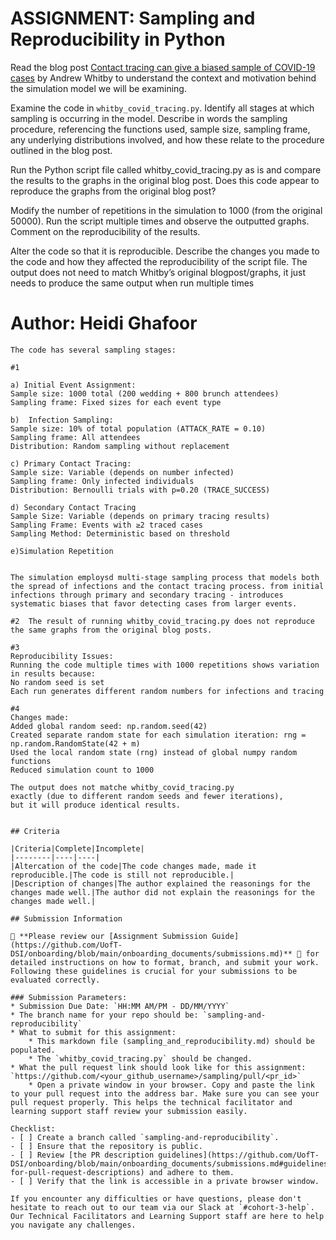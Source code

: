 # ASSIGNMENT: Sampling and Reproducibility in Python

Read the blog post [Contact tracing can give a biased sample of COVID-19 cases](https://andrewwhitby.com/2020/11/24/contact-tracing-biased/) by Andrew Whitby to understand the context and motivation behind the simulation model we will be examining.

Examine the code in `whitby_covid_tracing.py`. Identify all stages at which sampling is occurring in the model. Describe in words the sampling procedure, referencing the functions used, sample size, sampling frame, any underlying distributions involved, and how these relate to the procedure outlined in the blog post.

Run the Python script file called whitby_covid_tracing.py as is and compare the results to the graphs in the original blog post. Does this code appear to reproduce the graphs from the original blog post?

Modify the number of repetitions in the simulation to 1000 (from the original 50000). Run the script multiple times and observe the outputted graphs. Comment on the reproducibility of the results.

Alter the code so that it is reproducible. Describe the changes you made to the code and how they affected the reproducibility of the script file. The output does not need to match Whitby’s original blogpost/graphs, it just needs to produce the same output when run multiple times

# Author: Heidi Ghafoor

```
The code has several sampling stages:

#1

a) Initial Event Assignment:
Sample size: 1000 total (200 wedding + 800 brunch attendees)
Sampling frame: Fixed sizes for each event type

b)  Infection Sampling:
Sample size: 10% of total population (ATTACK_RATE = 0.10)
Sampling frame: All attendees
Distribution: Random sampling without replacement

c) Primary Contact Tracing:
Sample size: Variable (depends on number infected)
Sampling frame: Only infected individuals
Distribution: Bernoulli trials with p=0.20 (TRACE_SUCCESS)

d) Secondary Contact Tracing
Sample Size: Variable (depends on primary tracing results)
Sampling Frame: Events with ≥2 traced cases
Sampling Method: Deterministic based on threshold

e)Simulation Repetition


The simulation employsd multi-stage sampling process that models both the spread of infections and the contact tracing process. from initial infections through primary and secondary tracing - introduces systematic biases that favor detecting cases from larger events.

#2  The result of running whitby_covid_tracing.py does not reproduce the same graphs from the original blog posts.

#3
Reproducibility Issues:
Running the code multiple times with 1000 repetitions shows variation in results because:
No random seed is set
Each run generates different random numbers for infections and tracing

#4
Changes made:
Added global random seed: np.random.seed(42)
Created separate random state for each simulation iteration: rng = np.random.RandomState(42 + m)
Used the local random state (rng) instead of global numpy random functions
Reduced simulation count to 1000 

The output does not matche whitby_covid_tracing.py
exactly (due to different random seeds and fewer iterations), 
but it will produce identical results.


## Criteria

|Criteria|Complete|Incomplete|
|--------|----|----|
|Altercation of the code|The code changes made, made it reproducible.|The code is still not reproducible.|
|Description of changes|The author explained the reasonings for the changes made well.|The author did not explain the reasonings for the changes made well.|

## Submission Information

🚨 **Please review our [Assignment Submission Guide](https://github.com/UofT-DSI/onboarding/blob/main/onboarding_documents/submissions.md)** 🚨 for detailed instructions on how to format, branch, and submit your work. Following these guidelines is crucial for your submissions to be evaluated correctly.

### Submission Parameters:
* Submission Due Date: `HH:MM AM/PM - DD/MM/YYYY`
* The branch name for your repo should be: `sampling-and-reproducibility`
* What to submit for this assignment:
    * This markdown file (sampling_and_reproducibility.md) should be populated.
    * The `whitby_covid_tracing.py` should be changed.
* What the pull request link should look like for this assignment: `https://github.com/<your_github_username>/sampling/pull/<pr_id>`
    * Open a private window in your browser. Copy and paste the link to your pull request into the address bar. Make sure you can see your pull request properly. This helps the technical facilitator and learning support staff review your submission easily.

Checklist:
- [ ] Create a branch called `sampling-and-reproducibility`.
- [ ] Ensure that the repository is public.
- [ ] Review [the PR description guidelines](https://github.com/UofT-DSI/onboarding/blob/main/onboarding_documents/submissions.md#guidelines-for-pull-request-descriptions) and adhere to them.
- [ ] Verify that the link is accessible in a private browser window.

If you encounter any difficulties or have questions, please don't hesitate to reach out to our team via our Slack at `#cohort-3-help`. Our Technical Facilitators and Learning Support staff are here to help you navigate any challenges.
